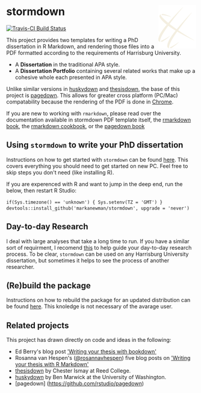  # stormdown <img src="inst/rmarkdown/templates/dissertation/skeleton/figure/hu-100px.png" align="right" />

[![Travis-CI Build Status](https://travis-ci.org/markanewman/stormdown.svg?branch=master)](https://travis-ci.org/markanewman/stormdown) 

This project provides two templates for writing a PhD dissertation in R Markdown, and rendering those files into a PDF formatted according to the requirements of Harrisburg University.

* A **Dissertation** in the traditional APA style.
* A **Dissertation Portfolio** containing several related works that make up a cohesive whole each presented in APA style.

Unlike similar versions in [huskydown](https://github.com/benmarwick/huskydown) and [thesisdown](https://github.com/ismayc/thesisdown), the base of this project is [pagedown](https://github.com/rstudio/pagedown).
This allows for greater cross platform (PC/Mac) compatability because the rendering of the PDF is done in [Chrome](https://www.google.com/chrome/).

If you are new to working with `rmarkdown`, please read over the documentation available in stormdown PDF template itself, the [rmarkdown book](https://bookdown.org/yihui/rmarkdown/), the [rmarkdown cookbook](https://bookdown.org/yihui/rmarkdown-cookbook/), or the [pagedown book](https://pagedown.rbind.io/)

## Using `stormdown` to write your PhD dissertation

Instructions on how to get started with `stormdown` can be found [here](./guidence/GettingStarted.md).
This covers everything you should need to get started on new PC.
Feel free to skip steps you don't need (like installing R).

If you are experenced with R and want to jump in the deep end, run the below, then restart R Studio:

```{r}
if(Sys.timezone() == 'unknown') { Sys.setenv(TZ = 'GMT') }
devtools::install_github('markanewman/stormdown', upgrade = 'never')
```

## Day-to-day Research

I deal with large analyses that take a long time to run.
If you have a similar sort of requirment, I recomend [this](./guidence/DayToDayResearch.md) to help guide your day-to-day research process.
To be clear, `stormdown` can be used on any Harrisburg University dissertation, but sometimes it helps to see the process of another researcher.

## (Re)build the package

Instructions on how to rebuild the package for an updated distribution can be found [here](./guidence/PackageTesting.md).
This knoledge is not necessary of the avarage user.

## Related projects

This project has drawn directly on code and ideas in the following:

* Ed Berry's blog post ['Writing your thesis with bookdown'](https://eddjberry.netlify.com/post/writing-your-thesis-with-bookdown/)
* Rosanna van Hespen's ([@rosannavhespen](https://twitter.com/rosannavhespen?lang=en)) five blog posts on ['Writing your thesis with R Markdown'](https://www.rosannavanhespen.nl/thesis_in_rmarkdown/)
* [thesisdown](https://github.com/ismayc/thesisdown) by Chester Ismay at Reed College.
* [huskydown](https://github.com/benmarwick/huskydown) by Ben Marwick at the University of Washington.
* [pagedown] (https://github.com/rstudio/pagedown)
